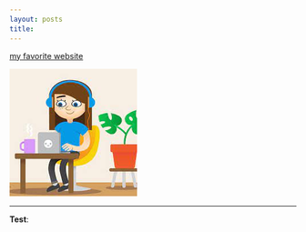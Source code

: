 ```yaml
---
layout: posts
title:
---
```




[my favorite website](http://www.google.com)





![alt text](../assets/images/grouppic.jpg "Team Picture")

---
**Test**:
